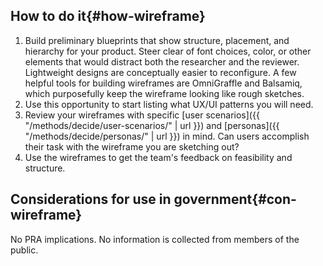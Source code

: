 ## How to do it{#how-wireframe}

1. Build preliminary blueprints that show structure, placement, and hierarchy for your product. Steer clear of font choices, color, or other elements that would distract both the researcher and the reviewer. Lightweight designs are conceptually easier to reconfigure. A few helpful tools for building wireframes are OmniGraffle and Balsamiq, which purposefully keep the wireframe looking like rough sketches.
1. Use this opportunity to start listing what UX/UI patterns you will need.
1. Review your wireframes with specific [user scenarios]({{ "/methods/decide/user-scenarios/" | url }}) and [personas]({{ "/methods/decide/personas/" | url }}) in mind. Can users accomplish their task with the wireframe you are sketching out?
1. Use the wireframes to get the team's feedback on feasibility and structure.

<section class="method--section method--section--government-considerations" markdown="1" >

## Considerations for use in government{#con-wireframe}

No PRA implications. No information is collected from members of the public.
</section>
